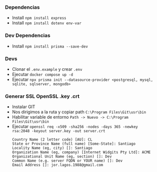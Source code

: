 



### Dependencias

  * Install `npm install express`
  * Install `npm install dotenv env-var`


### Dev Dependencias

  * Install `npm install prisma --save-dev`


### Devs
  
  * Clonar el `.env.example` y crear `.env`
  * Ejecutar `docker compose up -d`
  * Ejecutar `npx prisma init --datasource-provider <postgresql, mysql, sqlite, sqlserver, mongodb>`


### Generar SSL OpenSSL .key .crt

  * Instalar GIT
  * Nos dirigimos a la ruta y copiar path `C:\Program Files\Git\usr\bin`
  * Habilitar variable de entorno `Path -> Nuevo -> C:\Program Files\Git\usr\bin`
  * Ejecutar `openssl req -x509 -sha256 -nodes -days 365 -newkey rsa:2048 -keyout server.key -out server.crt`
    ```
    Country Name (2 letter code) [AU]: CL
    State or Province Name (full name) [Some-State]: Santiago
    Locality Name (eg, city) []: Santiago
    Organization Name (eg, company) [Internet Widgits Pty Ltd]: ACME
    Organizational Unit Name (eg, section) []: Dev
    Common Name (e.g. server FQDN or YOUR name) []: Dev
    Email Address []: jor.lagos.1988@gmail.com
    ```